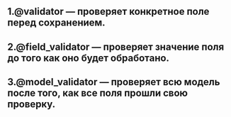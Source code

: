 ## 1.@validator — проверяет конкретное поле перед сохранением.
## 2.@field_validator — проверяет значение поля до того как оно будет обработано.
## 3.@model_validator — проверяет всю модель после того, как все поля прошли свою проверку.